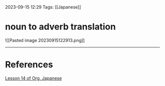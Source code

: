 2023-09-15 12:29
Tags: [[Japanese]]

# noun to adverb translation
![[Pasted image 20230915122913.png]]

___
# References
[Lesson 14 of Org. Japanese](https://www.youtube.com/watch?v=9DR9ifftMvs&list=PLg9uYxuZf8x_A-vcqqyOFZu06WlhnypWj&index=16)